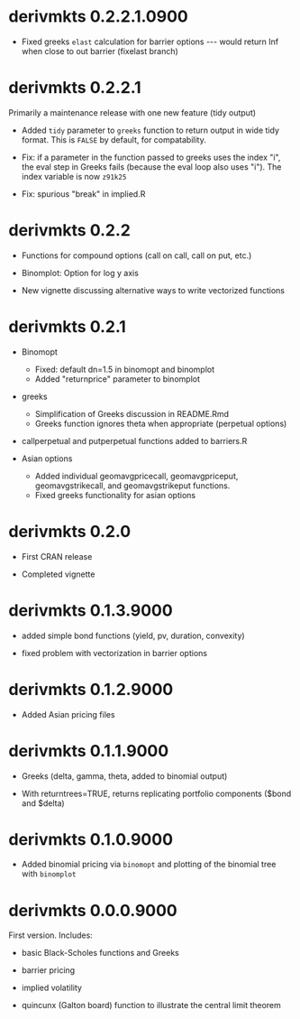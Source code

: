# derivmkts 0.2.2.1.0900

* Fixed greeks `elast` calculation for barrier options --- would return Inf when
 close to out barrier (fixelast branch)


# derivmkts 0.2.2.1

Primarily a maintenance release with one new feature (tidy output)

* Added `tidy` parameter to `greeks` function to return output in wide
  tidy format. This is `FALSE` by default, for compatability.

* Fix: if a parameter in the function passed to greeks uses the
  index "i", the eval step in Greeks fails (because the eval loop
  also uses "i"). The index variable is now `z91k25`

* Fix: spurious "break" in implied.R
   
# derivmkts 0.2.2

* Functions for compound options (call on call, call on put, etc.)

* Binomplot: Option for log y axis

* New vignette discussing alternative ways to write vectorized
  functions

# derivmkts 0.2.1

* Binomopt

	* Fixed: default dn=1.5 in binomopt and binomplot
	* Added "returnprice" parameter to binomplot

* greeks
	* Simplification of Greeks discussion in README.Rmd
	* Greeks function ignores theta when appropriate (perpetual options)

* callperpetual and putperpetual functions added to barriers.R

* Asian options 

	* Added individual geomavgpricecall, geomavgpriceput,
	  geomavgstrikecall, and geomavgstrikeput functions.
	* Fixed greeks functionality for asian options
	

# derivmkts 0.2.0

* First CRAN release

* Completed vignette

# derivmkts 0.1.3.9000

* added simple bond functions (yield, pv, duration, convexity)

* fixed problem with vectorization in barrier options 

# derivmkts 0.1.2.9000

* Added Asian pricing files

# derivmkts 0.1.1.9000

* Greeks (delta, gamma, theta, added to binomial output)

* With returntrees=TRUE, returns replicating portfolio components
  ($bond and $delta)

# derivmkts 0.1.0.9000

* Added binomial pricing via `binomopt` and plotting of the binomial
  tree with `binomplot`

# derivmkts 0.0.0.9000

First version. Includes:

* basic Black-Scholes functions and Greeks

* barrier pricing

* implied volatility

* quincunx (Galton board) function to illustrate the central limit
  theorem


